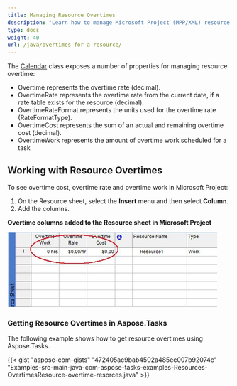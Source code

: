 ```yaml
---
title: Managing Resource Overtimes
description: "Learn how to manage Microsoft Project (MPP/XML) resource calendar overtimes using Aspose.Tasks for Java."
type: docs
weight: 40
url: /java/overtimes-for-a-resource/
---
```


The [Calendar](https://apireference.aspose.com/tasks/java/com.aspose.tasks/Calendar) class exposes a number of properties for managing resource overtime:

- Overtime represents the overtime rate (decimal).
- OvertimeRate represents the overtime rate from the current date, if a rate table exists for the resource (decimal).
- OvertimeRateFormat represents the units used for the overtime rate (RateFormatType).
- OvertimeCost represents the sum of an actual and remaining overtime cost (decimal).
- OvertimeWork represents the amount of overtime work scheduled for a task

## **Working with Resource Overtimes**
To see overtime cost, overtime rate and overtime work in Microsoft Project:

1. On the Resource sheet, select the **Insert** menu and then select **Column**.
2. Add the columns.

**Overtime columns added to the Resource sheet in Microsoft Project**

![overtime resource values in Microsoft Project](overtimes-for-a-resource_1.png)

### **Getting Resource Overtimes in Aspose.Tasks**
The following example shows how to get resource overtimes using Aspose.Tasks.

{{< gist "aspose-com-gists" "472405ac9bab4502a485ee007b92074c" "Examples-src-main-java-com-aspose-tasks-examples-Resources-OvertimesResource-overtime-resorces.java" >}}
